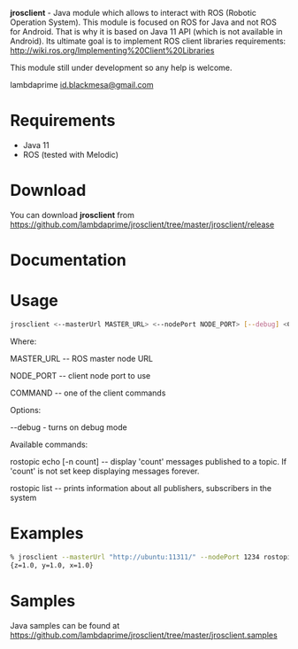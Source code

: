 **jrosclient** - Java module which allows to interact with ROS (Robotic Operation System). This module is focused on ROS for Java and not ROS for Android. That is why it is based on Java 11 API (which is not available in Android). Its ultimate goal is to implement ROS client libraries requirements: http://wiki.ros.org/Implementing%20Client%20Libraries

This module still under development so any help is welcome.

lambdaprime <id.blackmesa@gmail.com>

# Requirements

- Java 11
- ROS (tested with Melodic)

# Download

You can download **jrosclient** from <https://github.com/lambdaprime/jrosclient/tree/master/jrosclient/release>

# Documentation

# Usage

```bash
jrosclient <--masterUrl MASTER_URL> <--nodePort NODE_PORT> [--debug] <COMMAND> [args ...]
```

Where:

MASTER\_URL -- ROS master node URL

NODE\_PORT -- client node port to use

COMMAND -- one of the client commands

Options:

--debug - turns on debug mode

Available commands:

rostopic echo [-n count] <topicName> <topicType> -- display 'count' messages published to a topic. If 'count' is not set keep displaying messages forever.

rostopic list -- prints information about all publishers, subscribers in the system

# Examples

```bash
% jrosclient --masterUrl "http://ubuntu:11311/" --nodePort 1234 rostopic echo testTopic geometry_msgs/Point
{z=1.0, y=1.0, x=1.0}
```

# Samples

Java samples can be found at <https://github.com/lambdaprime/jrosclient/tree/master/jrosclient.samples>

